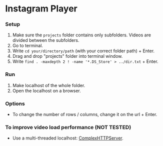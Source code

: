 # Instagram Player
### Setup
 1. Make sure the `projects` folder contains only subfolders. Videos are divided between the subfolders.
 2. Go to terminal.
 3. Write `cd your/directory/path` (with your correct folder path)  + Enter.
 4. Drag and drop "projects" folder into terminal window.
 5. Write `find . -maxdepth 2 ! -name '*.DS_Store' > ../dir.txt` + Enter.
### Run
1.  Make localhost of the whole folder.
2.  Open the localhost on a browser.
### Options
-   To change the number of rows / columns, change it on the url + Enter.
### To improve video load performance (NOT TESTED)
- Use a multi-threaded localhost: [ComplexHTTPServer](https://github.com/vickysam/ComplexHTTPServer).
